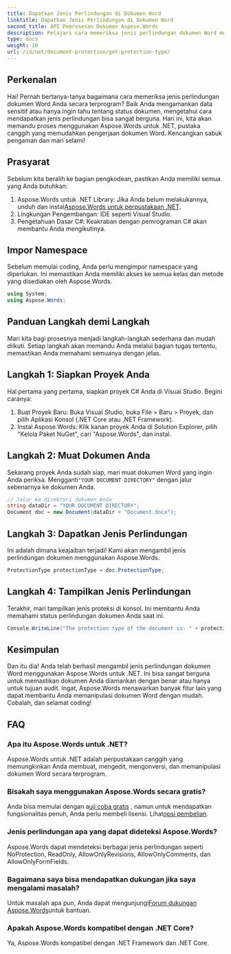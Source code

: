 ```yaml
---
title: Dapatkan Jenis Perlindungan di Dokumen Word
linktitle: Dapatkan Jenis Perlindungan di Dokumen Word
second_title: API Pemrosesan Dokumen Aspose.Words
description: Pelajari cara memeriksa jenis perlindungan dokumen Word menggunakan Aspose.Words untuk .NET. Panduan langkah demi langkah, contoh kode, dan FAQ disertakan.
type: docs
weight: 10
url: /id/net/document-protection/get-protection-type/
---
```

## Perkenalan

Hai! Pernah bertanya-tanya bagaimana cara memeriksa jenis perlindungan dokumen Word Anda secara terprogram? Baik Anda mengamankan data sensitif atau hanya ingin tahu tentang status dokumen, mengetahui cara mendapatkan jenis perlindungan bisa sangat berguna. Hari ini, kita akan memandu proses menggunakan Aspose.Words untuk .NET, pustaka canggih yang memudahkan pengerjaan dokumen Word. Kencangkan sabuk pengaman dan mari selami!

## Prasyarat

Sebelum kita beralih ke bagian pengkodean, pastikan Anda memiliki semua yang Anda butuhkan:

1.  Aspose.Words untuk .NET Library: Jika Anda belum melakukannya, unduh dan instal[Aspose.Words untuk perpustakaan .NET](https://releases.aspose.com/words/net/).
2. Lingkungan Pengembangan: IDE seperti Visual Studio.
3. Pengetahuan Dasar C#: Keakraban dengan pemrograman C# akan membantu Anda mengikutinya.

## Impor Namespace

Sebelum memulai coding, Anda perlu mengimpor namespace yang diperlukan. Ini memastikan Anda memiliki akses ke semua kelas dan metode yang disediakan oleh Aspose.Words.

```csharp
using System;
using Aspose.Words;
```

## Panduan Langkah demi Langkah

Mari kita bagi prosesnya menjadi langkah-langkah sederhana dan mudah diikuti. Setiap langkah akan memandu Anda melalui bagian tugas tertentu, memastikan Anda memahami semuanya dengan jelas.

## Langkah 1: Siapkan Proyek Anda

Hal pertama yang pertama, siapkan proyek C# Anda di Visual Studio. Begini caranya:

1. Buat Proyek Baru: Buka Visual Studio, buka File > Baru > Proyek, dan pilih Aplikasi Konsol (.NET Core atau .NET Framework).
2. Instal Aspose.Words: Klik kanan proyek Anda di Solution Explorer, pilih "Kelola Paket NuGet", cari "Aspose.Words", dan instal.

## Langkah 2: Muat Dokumen Anda

 Sekarang proyek Anda sudah siap, mari muat dokumen Word yang ingin Anda periksa. Mengganti`"YOUR DOCUMENT DIRECTORY"` dengan jalur sebenarnya ke dokumen Anda.

```csharp
// Jalur ke direktori dokumen Anda
string dataDir = "YOUR DOCUMENT DIRECTORY";
Document doc = new Document(dataDir + "Document.docx");
```

## Langkah 3: Dapatkan Jenis Perlindungan

Ini adalah dimana keajaiban terjadi! Kami akan mengambil jenis perlindungan dokumen menggunakan Aspose.Words.

```csharp
ProtectionType protectionType = doc.ProtectionType;
```

## Langkah 4: Tampilkan Jenis Perlindungan

Terakhir, mari tampilkan jenis proteksi di konsol. Ini membantu Anda memahami status perlindungan dokumen Anda saat ini.

```csharp
Console.WriteLine("The protection type of the document is: " + protectionType);
```

## Kesimpulan

Dan itu dia! Anda telah berhasil mengambil jenis perlindungan dokumen Word menggunakan Aspose.Words untuk .NET. Ini bisa sangat berguna untuk memastikan dokumen Anda diamankan dengan benar atau hanya untuk tujuan audit. Ingat, Aspose.Words menawarkan banyak fitur lain yang dapat membantu Anda memanipulasi dokumen Word dengan mudah. Cobalah, dan selamat coding!

## FAQ

### Apa itu Aspose.Words untuk .NET?
Aspose.Words untuk .NET adalah perpustakaan canggih yang memungkinkan Anda membuat, mengedit, mengonversi, dan memanipulasi dokumen Word secara terprogram.

### Bisakah saya menggunakan Aspose.Words secara gratis?
 Anda bisa memulai dengan a[uji coba gratis](https://releases.aspose.com/) , namun untuk mendapatkan fungsionalitas penuh, Anda perlu membeli lisensi. Lihat[opsi pembelian](https://purchase.aspose.com/buy).

### Jenis perlindungan apa yang dapat dideteksi Aspose.Words?
Aspose.Words dapat mendeteksi berbagai jenis perlindungan seperti NoProtection, ReadOnly, AllowOnlyRevisions, AllowOnlyComments, dan AllowOnlyFormFields.

### Bagaimana saya bisa mendapatkan dukungan jika saya mengalami masalah?
 Untuk masalah apa pun, Anda dapat mengunjungi[Forum dukungan Aspose.Words](https://forum.aspose.com/c/words/8)untuk bantuan.

### Apakah Aspose.Words kompatibel dengan .NET Core?
Ya, Aspose.Words kompatibel dengan .NET Framework dan .NET Core.